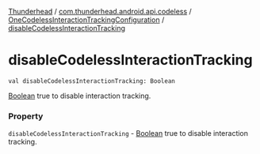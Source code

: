 [Thunderhead](../../index.md) / [com.thunderhead.android.api.codeless](../index.md) / [OneCodelessInteractionTrackingConfiguration](index.md) / [disableCodelessInteractionTracking](./disable-codeless-interaction-tracking.md)

# disableCodelessInteractionTracking

`val disableCodelessInteractionTracking: Boolean`

[Boolean](#) true to disable interaction tracking.

### Property

`disableCodelessInteractionTracking` - [Boolean](#) true to disable interaction tracking.